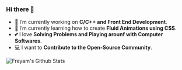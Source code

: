 ### Hi there 👋

- 🔭 I’m currently working on **C/C++ and Front End Development**.
- 🌱 I’m currently learning how to create **Fluid Animations using CSS**.
- 💕 I love **Solving Problems and Playing arounf with Computer Softwares**.
- 💻 I want to **Contribute to the Open-Source Community**.

![Freyam's Github Stats](https://github-readme-stats.vercel.app/api?username=freyam&show_icons=true&theme=algolia&count_private=true)
